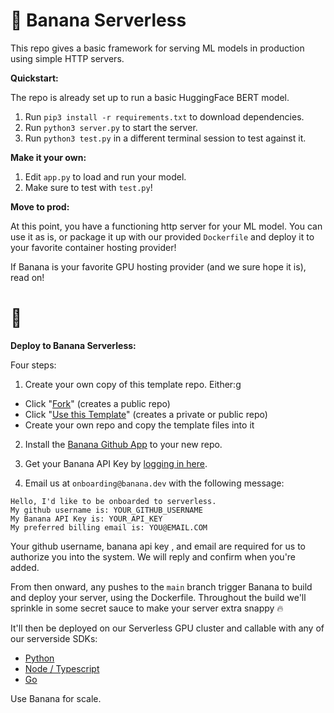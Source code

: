 
# 🍌 Banana Serverless

This repo gives a basic framework for serving ML models in production using simple HTTP servers.

**Quickstart:**

The repo is already set up to run a basic HuggingFace BERT model.
1. Run `pip3 install -r requirements.txt` to download dependencies.
2. Run `python3 server.py` to start the server.
3. Run `python3 test.py` in a different terminal session to test against it.

**Make it your own:**

1. Edit `app.py` to load and run your model.
2. Make sure to test with `test.py`!

**Move to prod:**

At this point, you have a functioning http server for your ML model. You can use it as is, or package it up with our provided `Dockerfile` and deploy it to your favorite container hosting provider!

If Banana is your favorite GPU hosting provider (and we sure hope it is), read on!

# 🍌

**Deploy to Banana Serverless:**

Four steps:
1. Create your own copy of this template repo. Either:g
- Click "[Fork](https://github.com/bananaml/serverless-template/fork)" (creates a public repo)
- Click "[Use this Template](https://github.com/bananaml/serverless-template/generate)" (creates a private or public repo)
- Create your own repo and copy the template files into it

2. Install the [Banana Github App](https://github.com/apps/banana-serverless) to your new repo.

3. Get your Banana API Key by [logging in here](https://app.banana.dev).

4. Email us at `onboarding@banana.dev` with the following message:

```
Hello, I'd like to be onboarded to serverless.
My github username is: YOUR_GITHUB_USERNAME
My Banana API Key is: YOUR_API_KEY
My preferred billing email is: YOU@EMAIL.COM
```
Your github username, banana api key , and email are required for us to authorize you into the system.
We will reply and confirm when you're added.
<br>

From then onward, any pushes to the `main` branch trigger Banana to build and deploy your server, using the Dockerfile.
Throughout the build we'll sprinkle in some secret sauce to make your server extra snappy 🔥

It'll then be deployed on our Serverless GPU cluster and callable with any of our serverside SDKs:

- [Python](https://github.com/bananaml/banana-python-sdk)
- [Node / Typescript](https://github.com/bananaml/banana-node-sdk)
- [Go](https://github.com/bananaml/banana-go)

Use Banana for scale.